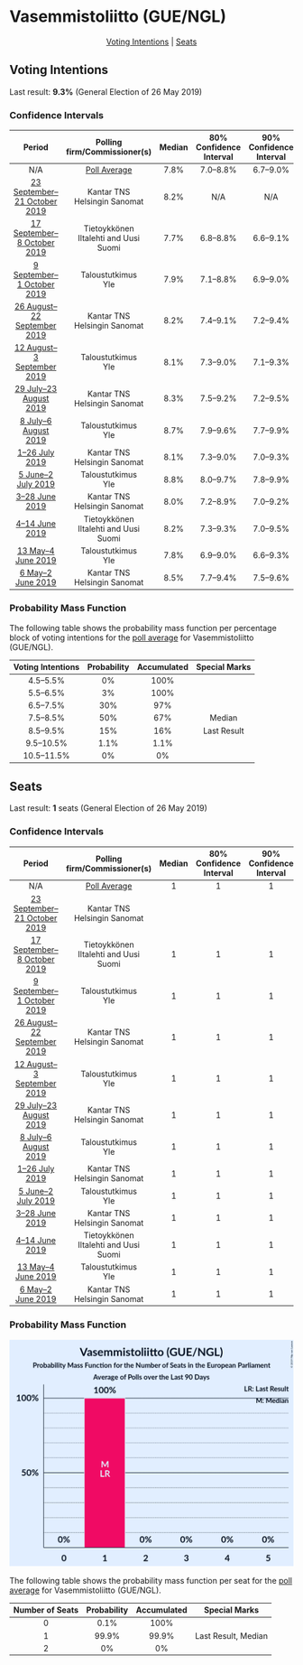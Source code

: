 # Vasemmistoliitto (GUE/NGL)

<p align="center"><a href="#voting-intentions">Voting Intentions</a> | <a href="#seats">Seats</a></p>

## Voting Intentions

Last result: **9.3%** (General Election of 26 May 2019)

### Confidence Intervals

| Period     | Polling firm/Commissioner(s) | Median | 80% Confidence Interval | 90% Confidence Interval | 95% Confidence Interval | 99% Confidence Interval |
|:----------:|:----------------:|:-----------:|:-----------------------:|:-----------------------:|:-----------------------:|:-----------------------:|
| N/A | [Poll Average](average.html) | 7.8% | 7.0–8.8% | 6.7–9.0% | 6.5–9.3% | 6.1–9.8% |
| [23 September–21 October 2019](2019-10-21-KantarTNS.html) | Kantar TNS <br> Helsingin Sanomat | 8.2% | N/A | N/A | N/A | N/A |
| [17 September–8 October 2019](2019-10-08-Tietoykkönen.html) | Tietoykkönen <br> Iltalehti and Uusi Suomi | 7.7% | 6.8–8.8% | 6.6–9.1% | 6.4–9.4% | 6.0–9.9% |
| [9 September–1 October 2019](2019-10-01-Taloustutkimus.html) | Taloustutkimus <br> Yle | 7.9% | 7.1–8.8% | 6.9–9.0% | 6.7–9.3% | 6.3–9.7% |
| [26 August–22 September 2019](2019-09-22-KantarTNS.html) | Kantar TNS <br> Helsingin Sanomat | 8.2% | 7.4–9.1% | 7.2–9.4% | 7.0–9.6% | 6.6–10.1% |
| [12 August–3 September 2019](2019-09-03-Taloustutkimus.html) | Taloustutkimus <br> Yle | 8.1% | 7.3–9.0% | 7.1–9.3% | 6.9–9.5% | 6.5–10.0% |
| [29 July–23 August 2019](2019-08-23-KantarTNS.html) | Kantar TNS <br> Helsingin Sanomat | 8.3% | 7.5–9.2% | 7.2–9.5% | 7.0–9.7% | 6.7–10.2% |
| [8 July–6 August 2019](2019-08-06-Taloustutkimus.html) | Taloustutkimus <br> Yle | 8.7% | 7.9–9.6% | 7.7–9.9% | 7.5–10.1% | 7.1–10.6% |
| [1–26 July 2019](2019-07-26-KantarTNS.html) | Kantar TNS <br> Helsingin Sanomat | 8.1% | 7.3–9.0% | 7.0–9.3% | 6.9–9.5% | 6.5–10.0% |
| [5 June–2 July 2019](2019-07-02-Taloustutkimus.html) | Taloustutkimus <br> Yle | 8.8% | 8.0–9.7% | 7.8–9.9% | 7.6–10.2% | 7.2–10.6% |
| [3–28 June 2019](2019-06-28-KantarTNS.html) | Kantar TNS <br> Helsingin Sanomat | 8.0% | 7.2–8.9% | 7.0–9.2% | 6.8–9.4% | 6.4–9.9% |
| [4–14 June 2019](2019-06-14-Tietoykkönen.html) | Tietoykkönen <br> Iltalehti and Uusi Suomi | 8.2% | 7.3–9.3% | 7.0–9.5% | 6.8–9.8% | 6.4–10.3% |
| [13 May–4 June 2019](2019-06-04-Taloustutkimus.html) | Taloustutkimus <br> Yle | 7.8% | 6.9–9.0% | 6.6–9.3% | 6.4–9.6% | 6.0–10.2% |
| [6 May–2 June 2019](2019-06-02-KantarTNS.html) | Kantar TNS <br> Helsingin Sanomat | 8.5% | 7.7–9.4% | 7.5–9.6% | 7.3–9.8% | 6.9–10.3% |

### Probability Mass Function

The following table shows the probability mass function per percentage block of voting intentions for the [poll average](average.html) for Vasemmistoliitto (GUE/NGL).

| Voting Intentions | Probability | Accumulated | Special Marks |
|:-----------------:|:-----------:|:-----------:|:-------------:|
| 4.5–5.5% | 0% | 100% |  |
| 5.5–6.5% | 3% | 100% |  |
| 6.5–7.5% | 30% | 97% |  |
| 7.5–8.5% | 50% | 67% | Median |
| 8.5–9.5% | 15% | 16% | Last Result |
| 9.5–10.5% | 1.1% | 1.1% |  |
| 10.5–11.5% | 0% | 0% |  |


## Seats

Last result: **1** seats (General Election of 26 May 2019)

### Confidence Intervals

| Period     | Polling firm/Commissioner(s) | Median | 80% Confidence Interval | 90% Confidence Interval | 95% Confidence Interval | 99% Confidence Interval |
|:----------:|:----------------:|:------:|:-----------------------:|:-----------------------:|:-----------------------:|:-----------------------:|
| N/A | [Poll Average](average.html) | 1 | 1 | 1 | 1 | 1 |
| [23 September–21 October 2019](2019-10-21-KantarTNS.html) | Kantar TNS <br> Helsingin Sanomat |  |  |  |  |  |
| [17 September–8 October 2019](2019-10-08-Tietoykkönen.html) | Tietoykkönen <br> Iltalehti and Uusi Suomi | 1 | 1 | 1 | 1 | 1 |
| [9 September–1 October 2019](2019-10-01-Taloustutkimus.html) | Taloustutkimus <br> Yle | 1 | 1 | 1 | 1 | 1 |
| [26 August–22 September 2019](2019-09-22-KantarTNS.html) | Kantar TNS <br> Helsingin Sanomat | 1 | 1 | 1 | 1 | 1 |
| [12 August–3 September 2019](2019-09-03-Taloustutkimus.html) | Taloustutkimus <br> Yle | 1 | 1 | 1 | 1 | 1 |
| [29 July–23 August 2019](2019-08-23-KantarTNS.html) | Kantar TNS <br> Helsingin Sanomat | 1 | 1 | 1 | 1 | 1 |
| [8 July–6 August 2019](2019-08-06-Taloustutkimus.html) | Taloustutkimus <br> Yle | 1 | 1 | 1 | 1 | 1 |
| [1–26 July 2019](2019-07-26-KantarTNS.html) | Kantar TNS <br> Helsingin Sanomat | 1 | 1 | 1 | 1 | 1 |
| [5 June–2 July 2019](2019-07-02-Taloustutkimus.html) | Taloustutkimus <br> Yle | 1 | 1 | 1 | 1 | 1 |
| [3–28 June 2019](2019-06-28-KantarTNS.html) | Kantar TNS <br> Helsingin Sanomat | 1 | 1 | 1 | 1 | 1 |
| [4–14 June 2019](2019-06-14-Tietoykkönen.html) | Tietoykkönen <br> Iltalehti and Uusi Suomi | 1 | 1 | 1 | 1 | 1 |
| [13 May–4 June 2019](2019-06-04-Taloustutkimus.html) | Taloustutkimus <br> Yle | 1 | 1 | 1 | 1 | 1 |
| [6 May–2 June 2019](2019-06-02-KantarTNS.html) | Kantar TNS <br> Helsingin Sanomat | 1 | 1 | 1 | 1 | 1 |

### Probability Mass Function

![Graph with seats probability mass function not yet produced](average-seats-pmf-vasemmistoliittoguengl.png "Seats Probability Mass Function")

The following table shows the probability mass function per seat for the [poll average](average.html) for Vasemmistoliitto (GUE/NGL).

| Number of Seats | Probability | Accumulated | Special Marks |
|:---------------:|:-----------:|:-----------:|:-------------:|
| 0 | 0.1% | 100% |  |
| 1 | 99.9% | 99.9% | Last Result, Median |
| 2 | 0% | 0% |  |


